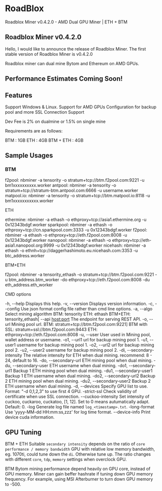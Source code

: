 # RoadBlox
Roadblox Miner v0.4.2.0 - AMD Dual GPU Miner | ETH + BTM

## Roadblox Miner v0.4.2.0

Hello, I would like to announce the release of Roadblox Miner. The first stable version of Roadblox Miner is v0.4.2.0 

Roadblox miner can dual mine Bytom and Ethereum on AMD GPUs.


## Performance Estimates Coming Soon!

## Features 

Support Windows & Linux.
Support for AMD GPUs
Configuration for backup pool and more
SSL Connection Support

Dev Fee is 2% on dualmine or 1.5% on single mine


Requirements are as follows:

BTM : 1GB
ETH : 4GB
BTM + ETH : 4GB


## Sample Usages

### BTM

f2pool:        nbminer -a tensority -o stratum+tcp://btm.f2pool.com:9221 -u bm1xxxxxxxxxx.worker
antpool:      nbminer -a tensority -o stratum+tcp://stratum-btm.antpool.com:6666 -u username.worker
matpool.io: nbminer -a tensority -o stratum+tcp://btm.matpool.io:8118 -u bm1xxxxxxxxxxx.worker

ETH

ethermine:  nbminer -a ethash -o ethproxy+tcp://asia1.ethermine.org -u 0x12343bdgf.worker
sparkpool:   nbminer -a ethash -o ethproxy+tcp://cn.sparkpool.com:3333 -u 0x12343bdgf.worker
f2pool:        nbminer -a ethash -o ethproxy+tcp://eth.f2pool.com:8008 -u 0x12343bdgf.worker
nanopool:   nbminer -a ethash -o ethproxy+tcp://eth-asia1.nanopool.org:9999 -u 0x12343bdgf.worker
nicehash:    nbminer -a ethash -o ethnh+tcp://daggerhashimoto.eu.nicehash.com:3353 -u btc_address.worker

BTM+ETH

f2pool:        nbminer -a tensority_ethash -o stratum+tcp://btm.f2pool.com:9221 -u btm_address.btm_worker -do ethproxy+tcp://eth.f2pool.com:8008 -du eth_address.eth_worker


CMD options

 -h, --help    Displays this help.
 -v, --version    Displays version information.
 -c, --config <config file path>    Use json format config file rather than cmd line options.
 -a, --algo <algo>    Select mining algorithm
                      BTM: tensority
                      ETH: ethash
                      BTM+ETH: tensority_ethash[
 --api  <host:port>    The endpoint for serving REST API.
 -o, --url <url>    Mining pool url.
                    BTM: stratum+tcp://btm.f2pool.com:9221]
                    BTM with SSL: stratum+ssl://btm.f2pool.com:9443
                    ETH: ethproxy+tcp://eth.f2pool.com:8008
 -u, --user <user>    User used in Mining pool, wallet address or username.
 -o1, --url1 <url> url for backup mining pool 1.
 -u1, --user1 <user> username for backup mining pool 1.
 -o2, --url2 <url> url for backup mining pool 2.
 -u2, --user2 <user> username for backup mining pool 2.
 -di, --secondary-intensity <intensity>    The relative intensity for ETH when dual mining. recommend: 8 - 24, default to 16.
 -do, --secondary-url <url>    ETH mining pool when dual mining.
 -du, --secondary-user <user>    ETH username when dual mining.
 -do1, --secondary-url1 <url>    Backup 1 ETH mining pool when dual mining.
 -du1, --secondary-user1 <user>    Backup 1 ETH username when dual mining.
 -do2, --secondary-url2 <url>    Backup 2 ETH mining pool when dual mining.
 -du2, --secondary-user2 <user>    Backup 2 ETH username when dual mining.
 -d, --devices <devices>    Specify GPU list to use. Format: "-d 0,1,2,3" to use first 4 GPU.
 -strict-ssl    Check validity of certificate when use SSL connection.
 --cuckoo-intensity <intensity>    Set intensity of cuckoo, cuckaroo, cuckatoo, [1, 12]. Set to 0 means autumatically adapt. Default: 0.
 -log    Generate log file named `log_<timestamp>.txt`.
 -long-format    Use 'yyyy-MM-dd HH:mm:ss,zzz' for log time format.
 --device-info Print device cuda information.


## GPU Tuning

BTM + ETH
Suitable `secondary intensity` depends on the ratio of `core performance / memory bandwidth`
GPU with relative low memory bandwidth, eg. 1070ti, could tune down the `di`. Otherwise tune up.
The ratio changes with different `core`, `tdp`, `memory`  settings when overclock GPU.

BTM
Bytom mining performance depend heavily on GPU core, instead of GPU memory.
Miner can gain beffer hashrate if tuning down GPU memory frequency.
For example, using MSI Afterburner to turn down GPU memory to -500.


